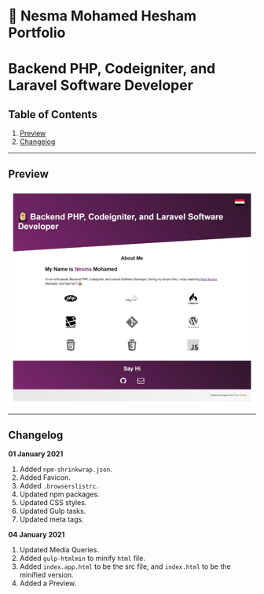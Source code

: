 # 🧕 Nesma Mohamed Hesham Portfolio

# Backend PHP, Codeigniter, and Laravel Software Developer

## Table of Contents

1. [Preview](##preview)
2. [Changelog](##changelog)

---

## Preview

![Preview](Nesma-Hesham-Portfolio.jpg)

---

## Changelog

**01 January 2021**

1. Added `npm-shrinkwrap.json`.
2. Added Favicon.
3. Added `.browserslistrc`.
4. Updated npm packages.
5. Updated CSS styles.
6. Updated Gulp tasks.
7. Updated meta tags.

**04 January 2021**

1. Updated Media Queries.
2. Added `gulp-htmlmin` to minify `html` file.
3. Added `index.app.html` to be the src file, and `index.html` to be the minified version.
4. Added a Preview.
